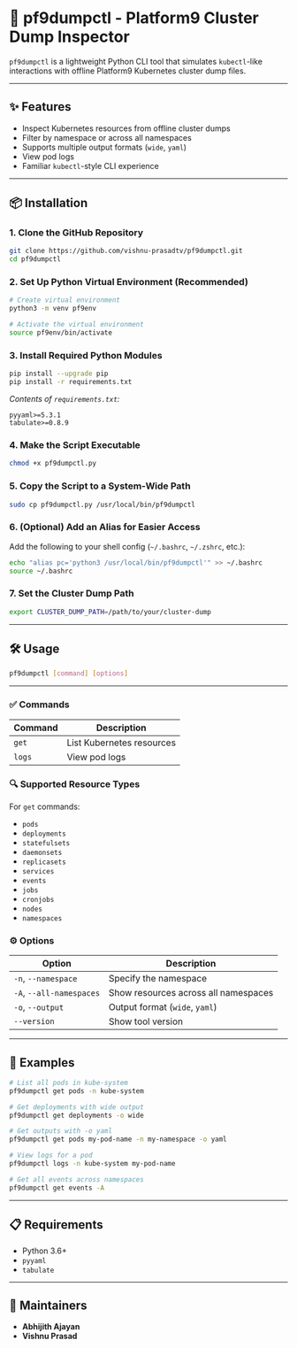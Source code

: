 # 🚀 pf9dumpctl - Platform9 Cluster Dump Inspector

`pf9dumpctl` is a lightweight Python CLI tool that simulates `kubectl`-like interactions with offline Platform9 Kubernetes cluster dump files.

---

## ✨ Features

- Inspect Kubernetes resources from offline cluster dumps
- Filter by namespace or across all namespaces
- Supports multiple output formats (`wide`, `yaml`)
- View pod logs
- Familiar `kubectl`-style CLI experience

---

## 📦 Installation

### 1. Clone the GitHub Repository

```bash
git clone https://github.com/vishnu-prasadtv/pf9dumpctl.git
cd pf9dumpctl
```

### 2. Set Up Python Virtual Environment (Recommended)

```bash
# Create virtual environment
python3 -m venv pf9env

# Activate the virtual environment
source pf9env/bin/activate
```

### 3. Install Required Python Modules

```bash
pip install --upgrade pip
pip install -r requirements.txt
```

*Contents of `requirements.txt`:*
```
pyyaml>=5.3.1
tabulate>=0.8.9
```

### 4. Make the Script Executable

```bash
chmod +x pf9dumpctl.py
```

### 5. Copy the Script to a System-Wide Path

```bash
sudo cp pf9dumpctl.py /usr/local/bin/pf9dumpctl
```

### 6. (Optional) Add an Alias for Easier Access

Add the following to your shell config (`~/.bashrc`, `~/.zshrc`, etc.):


```bash
echo "alias pc='python3 /usr/local/bin/pf9dumpctl'" >> ~/.bashrc
source ~/.bashrc
```

### 7. Set the Cluster Dump Path

```bash
export CLUSTER_DUMP_PATH=/path/to/your/cluster-dump
```

---

## 🛠️ Usage

```bash
pf9dumpctl [command] [options]
```

---

### ✅ Commands

| Command     | Description                          |
|-------------|--------------------------------------|
| `get`       | List Kubernetes resources            |
| `logs`      | View pod logs                        |

### 🔍 Supported Resource Types

For `get` commands:
- `pods`
- `deployments`
- `statefulsets`
- `daemonsets`
- `replicasets`
- `services`
- `events`
- `jobs`
- `cronjobs`
- `nodes`
- `namespaces`

### ⚙️ Options

| Option                  | Description                                |
|-------------------------|--------------------------------------------|
| `-n`, `--namespace`     | Specify the namespace                      |
| `-A`, `--all-namespaces`| Show resources across all namespaces       |
| `-o`, `--output`        | Output format (`wide`, `yaml`)             |
| `--version`             | Show tool version                          |

---

## 🔧 Examples

```bash
# List all pods in kube-system
pf9dumpctl get pods -n kube-system

# Get deployments with wide output
pf9dumpctl get deployments -o wide

# Get outputs with -o yaml
pf9dumpctl get pods my-pod-name -n my-namespace -o yaml

# View logs for a pod
pf9dumpctl logs -n kube-system my-pod-name

# Get all events across namespaces
pf9dumpctl get events -A
```

---

## 📋 Requirements

- Python 3.6+
- `pyyaml`
- `tabulate`

---

## 👥 Maintainers

- **Abhijith Ajayan**
- **Vishnu Prasad**
